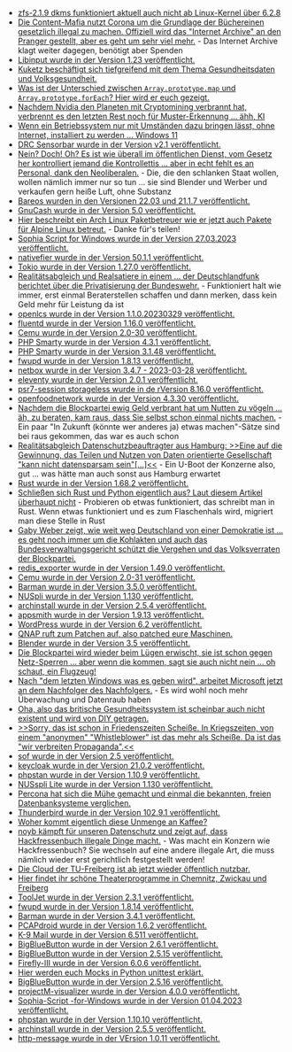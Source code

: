 * [zfs-2.1.9 dkms funktioniert aktuell auch nicht ab Linux-Kernel über 6.2.8](https://github.com/openzfs/zfs/issues/14658)
* [Die Content-Mafia nutzt Corona um die Grundlage der Büchereinen gesetzlich illegal zu machen. Offiziell wird das "Internet Archive" an den Pranger gestellt, aber es geht um sehr viel mehr.](http://blog.fefe.de/?ts=9ade57c2) - Das Internet Archive klagt weiter dagegen, benötigt aber Spenden
* [Libinput wurde in der Version 1.23 veröffentlicht.](https://www.phoronix.com/news/libinput-1.23-Released)
* [Kuketz beschäftigt sich tiefgreifend mit dem Thema Gesundheitsdaten und Volksgesundheit.](https://www.kuketz-blog.de/datenkoerper-und-volksgesundheit-debatte-um-gesundheitsdaten-datenschutz/)
* [Was ist der Unterschied zwischen `Array.prototype.map` und `Array.prototype.forEach`? Hier wird er euch gezeigt.](https://www.30secondsofcode.org/articles/s/js-array-map-vs-foreach/)
* [Nachdem Nvidia den Planeten mit Cryptomining verbrannt hat, verbrennt es den letzten Rest noch für Muster-Erkennung ... ähh, KI](http://blog.fefe.de/?ts=9adfa63a)
* [Wenn ein Betriebssystem nur mit Umständen dazu bringen lässt, ohne Internet, installiert zu werden ... Windows 11](https://www.incredigeek.com/home/how-to-bypass-the-windows-11-lets-connect-you-to-a-network-screen/)
* [DRC Sensorbar wurde in der Version v2.1 veröffentlicht.](https://wiidatabase.de/drc-sensorbar-v2-1/)
* [Nein? Doch! Oh? Es ist wie überall im öffentlichen Dienst, vom Gesetz her kontrolliert jemand die Kontrollettis ... aber in echt fehlt es an Personal, dank den Neoliberalen.](https://netzpolitik.org/2023/tausende-landesangestellte-mit-berechtigung-zugriffe-auf-meldedaten-werden-kaum-kontrolliert/) - Die, die den schlanken Staat wollen, wollen nämlich immer nur so tun ... sie sind Blender und Werber und verkaufen gern heiße Luft, ohne Substanz
* [Bareos wurden in den Versionen 22.03 und 21.1.7 veröffentlicht.](https://www.bareos.com/de/bareos-maintenance-releases-22-0-3-und-21-1-7/)
* [GnuCash wurde in der Version 5.0 veröffentlicht.](https://lwn.net/Articles/927450/)
* [Hier beschreibt ein Arch Linux Paketbetreuer wie er jetzt auch Pakete für Alpine Linux betreut.](https://blog.orhun.dev/alpine-packaging-setup/) - Danke für's teilen!
* [Sophia Script for Windows wurde in der Version 27.03.2023 veröffentlicht.](https://github.com/farag2/Sophia-Script-for-Windows/releases/tag/6.4.3)
* [nativefier wurde in der Version 50.1.1 veröffentlicht.](https://github.com/nativefier/nativefier/releases/tag/v50.1.1)
* [Tokio wurde in der Version 1.27.0 veröffentlicht.](https://github.com/tokio-rs/tokio/releases/tag/tokio-1.27.0)
* [Realitätsabgleich und Realsatiere in einem ... der Deutschlandfunk berichtet über die Privatisierung der Bundeswehr.](http://blog.fefe.de/?ts=9adc5cd3) - Funktioniert halt wie immer, erst einmal Beraterstellen schaffen und dann merken, dass kein Geld mehr für Leistung da ist
* [openlcs wurde in der Version 1.1.0.20230329 veröffentlicht.](https://github.com/RedHatProductSecurity/openlcs/releases/tag/1.1.0.20230329)
* [fluentd wurde in der Version 1.16.0 veröffentlicht.](https://github.com/fluent/fluentd/releases/tag/v1.16.0)
* [Cemu wurde in der Version 2.0-30 veröffentlicht.](https://github.com/cemu-project/Cemu/releases/tag/v2.0-30)
* [PHP Smarty wurde in der Version 4.3.1 veröffentlicht.](https://github.com/smarty-php/smarty/releases/tag/v4.3.1)
* [PHP Smarty wurde in der Version 3.1.48 veröffentlicht.](https://github.com/smarty-php/smarty/releases/tag/v3.3.48)
* [fwupd wurde in der Version 1.8.13 veröffentlicht.](https://github.com/fwupd/fwupd/releases/tag/1.8.13)
* [netbox wurde in der Version 3.4.7 - 2023-03-28 veröffentlicht.](https://github.com/netbox-community/netbox/releases/tag/v3.4.7)
* [eleventy wurde in der Version 2.0.1 veröffentlicht.](https://github.com/11ty/eleventy/releases/tag/v2.0.1)
* [psr7-session storageless wurde in de rVersion 8.16.0 veröffentlicht.](https://github.com/psr7-sessions/storageless/releases/tag/8.16.0)
* [openfoodnetwork wurde in der Version 4.3.30 veröffentlicht.](https://github.com/openfoodfoundation/openfoodnetwork/releases/tag/v4.3.30)
* [Nachdem die Blockpartei ewig Geld verbrant hat um Nutten zu vögeln ... äh, zu beraten, kam raus, dass Sie selbst schon einmal nichts machen.](http://blog.fefe.de/?ts=9adda9b5) - Ein paar "In Zukunft (könnte wer anderes ja) etwas machen"-Sätze sind bei raus gekommen, das war es auch schon
* [Realitätsabgleich Datenschutzbeauftragter aus Hamburg: >>Eine auf die Gewinnung, das Teilen und Nutzen von Daten orientierte Gesellschaft "kann nicht datensparsam sein"[...]<<](http://blog.fefe.de/?ts=9addc6b9) - Ein U-Boot der Konzerne also, gut ... was hätte man auch sonst aus Hamburg erwartet
* [Rust wurde in der Version 1.68.2 veröffentlicht.](https://blog.rust-lang.org/2023/03/28/Rust-1.68.2.html)
* [Schließen sich Rust und Python eigentlich aus? Laut diesem Artikel überhaupt nicht](https://opensource.com/article/23/3/python-loves-rust) - Probieren ob etwas funktioniert, das schreibt man in Rust. Wenn etwas funktioniert und es zum Flaschenhals wird, migriert man diese Stelle in Rust
* [Gaby Weber zeigt, wie weit weg Deutschland von einer Demokratie ist ... es geht noch immer um die Kohlakten und auch das Bundesverwaltungsgericht schützt die Vergehen und das Volksverraten der Blockpartei.](http://blog.fefe.de/?ts=9ada40e3)
* [redis_exporter wurde in der Version 1.49.0 veröffentlicht.](https://github.com/oliver006/redis_exporter/releases/tag/v1.49.0)
* [Cemu wurde in der Version 2.0-31 veröffentlicht.](https://github.com/cemu-project/Cemu/releases/tag/v2.0-31)
* [Barman wurde in der Version 3.5.0 veröffentlicht.](https://github.com/EnterpriseDB/barman/releases/tag/release/3.5.0)
* [NUSpli wurde in der Version 1.130 veröffentlicht.](https://github.com/V10lator/NUSspli/releases/tag/v1.130)
* [archinstall wurde in der Version 2.5.4 veröffentlicht.](https://github.com/archlinux/archinstall/releases/tag/v2.5.4)
* [appsmith wurde in der Version 1.9.13 veröffentlicht.](https://github.com/appsmithorg/appsmith/releases/tag/v1.9.13)
* [WordPress wurde in der Version 6.2 veröffentlicht.](https://www.borncity.com/blog/2023/03/30/wordpress-6-2-verfgbar/)
* [QNAP ruft zum Patchen auf, also patched eure Maschinen.](https://www.bleepingcomputer.com/news/security/qnap-warns-customers-to-patch-linux-sudo-flaw-in-nas-devices/)
* [Blender wurde in der Version 3.5 veröffentlicht.](https://www.phoronix.com/news/Blender-3.5-Released)
* [Die Blockpartei wird wieder beim Lügen erwischt, sie ist schon gegen Netz-Sperren ... aber wenn die kommen, sagt sie auch nicht nein ... oh schaut, ein Flugzeug!](https://netzpolitik.org/2023/chatkontrolle-bundesregierung-ist-gegen-netz-sperren-aber-traegt-sie-mit/)
* [Nach "dem letzten Windows was es geben wird", arbeitet Microsoft jetzt an dem Nachfolger des Nachfolgers.](https://www.borncity.com/blog/2023/03/29/windows-12-neue-plne-fr-ein-core-os/) - Es wird wohl noch mehr Überwachung und Datenraub haben
* [Oha, also das britische Gesundheitssystem ist scheinbar auch nicht existent und wird von DIY getragen.](http://blog.fefe.de/?ts=9adb3a72)
* [>>Sorry, das ist schon in Friedenszeiten Scheiße. In Kriegszeiten, von einem "anonymen" "Whistleblower" ist das mehr als Scheiße. Da ist das "wir verbreiten Propaganda".<<](http://blog.fefe.de/?ts=9adb7a25)
* [sof wurde in der Version 2.5 veröffentlicht.](https://github.com/thesofproject/sof/releases/tag/v2.5)
* [keycloak wurde in der Version 21.0.2 veröffentlicht.](https://github.com/keycloak/keycloak/releases/tag/21.0.2)
* [phpstan wurde in der Version 1.10.9 veröffentlicht.](https://github.com/phpstan/phpstan/releases/tag/1.10.9)
* [NUSspli Lite wurde in der Version 1.130 veröffentlicht.](https://wiidatabase.de/nusspli-lite-v1-130/)
* [Percona hat sich die Mühe gemacht und einmal die bekannten, freien Datenbanksysteme verglichen.](https://www.percona.com/blog/ultimate-guide-open-source-databases)
* [Thunderbird wurde in der Version 102.9.1 veröffentlicht.](https://www.borncity.com/blog/2023/03/30/thunderbird-102-9-1/)
* [Woher kommt eigentlich diese Unmenge an Kaffee?](https://www.zauber-kraut.de/woher-kommt-der-kaffee)
* [noyb kämpft für unseren Datenschutz und zeigt auf, dass Hackfressenbuch illegale Dinge macht.](https://noyb.eu/en/meta-facebook-instagram-switching-legitimate-interest-ads) - Was macht ein Konzern wie Hackfressenbuch? Sie wechseln auf eine andere illegale Art, die muss nämlich wieder erst gerichtlich festgestellt werden!
* [Die Cloud der TU-Freiberg ist ab jetzt wieder öffentlich nutzbar.](https://blogs.hrz.tu-freiberg.de/urz/cloud-jetzt-mit-2fa-wieder-oeffentlich-nutzbar/)
* [Hier findet ihr schöne Theaterprogramme in Chemnitz, Zwickau und Freiberg](https://www.mdr.de/kultur/theater/chemnitz-zwickau-freiberg-theater-april-100.html)
* [ToolJet wurde in der Version 2.3.1 veröffentlicht.](https://github.com/ToolJet/ToolJet/releases/tag/v2.3.1)
* [fwupd wurde in der Version 1.8.14 veröffentlicht.](https://github.com/fwupd/fwupd/releases/tag/1.8.14)
* [Barman wurde in der Version 3.4.1 veröffentlicht.](https://github.com/EnterpriseDB/barman/releases/tag/release/3.4.1)
* [PCAPdroid wurde in der Version 1.6.2 veröffentlicht.](https://github.com/emanuele-f/PCAPdroid/releases/tag/v1.6.2)
* [K-9 Mail wurde in der Version 6.511 veröffentlicht.](https://github.com/thundernest/k-9/releases/tag/6.511)
* [BigBlueButton wurde in der Version 2.6.1 veröffentlicht.](https://github.com/bigbluebutton/bigbluebutton/releases/tag/v2.6.1)
* [BigBlueButton wurde in der Version 2.5.15 veröffentlicht.](https://github.com/bigbluebutton/bigbluebutton/releases/tag/v2.5.15)
* [Firefly-III wurde in der Version 6.0.6 veröffentlicht.](https://github.com/firefly-iii/firefly-iii/releases/tag/v6.0.6)
* [Hier werden euch Mocks in Python unittest erklärt.](https://opensource.com/article/23/4/using-mocks-python)
* [BigBlueButton wurde in der Version 2.5.16 veröffentlicht.](https://github.com/bigbluebutton/bigbluebutton/releases/tag/v2.5.16)
* [projectM-visualizer wurde in der Version 4.0.0 veröffentlicht.](https://github.com/projectM-visualizer/projectm/releases/tag/v4.0.0)
* [Sophia-Script -for-Windows wurde in der Version 01.04.2023 veröffentlicht.](https://github.com/farag2/Sophia-Script-for-Windows/releases/tag/6.4.4)
* [phpstan wurde in der Version 1.10.10 veröffentlicht.](https://github.com/phpstan/phpstan/releases/tag/1.10.10)
* [archinstall wurde in der Version 2.5.5 veröffentlicht.](https://github.com/archlinux/archinstall/releases/tag/v2.5.5)
* [http-message wurde in der VErsion 1.0.11 veröffentlicht.](https://github.com/httpsoft/http-message/releases/tag/1.0.11)

